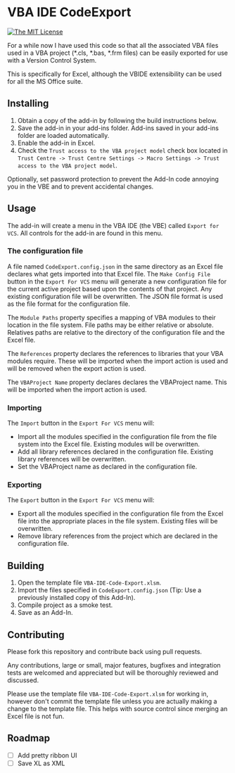 # VBA IDE CodeExport

[![The MIT License](https://img.shields.io/badge/license-MIT-orange.svg?style=flat-square)](http://opensource.org/licenses/MIT)

For a while now I have used this code so that all the associated VBA files used in a VBA project (*.cls, *.bas, *.frm files) can be easily exported for use with a Version Control System.

This is specifically for Excel, although the VBIDE extensibility can be used for all the MS Office suite.

## Installing

1. Obtain a copy of the add-in by following the build instructions below.
2. Save the add-in in your add-ins folder. Add-ins saved in your add-ins folder are loaded automatically.
3. Enable the add-in in Excel.
4. Check the `Trust access to the VBA project model` check box located in `Trust Centre -> Trust Centre Settings -> Macro Settings -> Trust access to the VBA project model`.

Optionally, set password protection to prevent the Add-In code annoying you in the VBE and to prevent accidental changes.

## Usage

The add-in will create a menu in the VBA IDE (the VBE) called `Export for VCS`. All controls for the add-in are found in this menu.

### The configuration file

A file named `CodeExport.config.json` in the same directory as an Excel file declares what gets imported into that Excel file. The `Make Config File` button in the `Export For VCS` menu will generate a new configuration file for the current active project based upon the contents of that project. Any existing configuration file will be overwritten. The JSON file format is used as the file format for the configuration file.

The `Module Paths` property specifies a mapping of VBA modules to their location in the file system. File paths may be either relative or absolute. Relatives paths are relative to the directory of the configuration file and the Excel file.

The `References` property declares the references to libraries that your VBA modules require. These will be imported when the import action is used and will be removed when the export action is used.

The `VBAProject Name` property declares declares the VBAProject name. This will be imported when the import action is used.

### Importing

The `Import` button in the `Export For VCS` menu will:

* Import all the modules specified in the configuration file from the file system into the Excel file. Existing modules will be overwritten.
* Add all library references declared in the configuration file. Existing library references will be overwritten.
* Set the VBAProject name as declared in the configuration file.


### Exporting

The `Export` button in the `Export For VCS` menu will:

* Export all the modules specified in the configuration file from the Excel file into the appropriate places in the file system. Existing files will be overwritten.
* Remove library references from the project which are declared in the configuration file.

## Building

1. Open the template file `VBA-IDE-Code-Export.xlsm`.
2. Import the files specified in `CodeExport.config.json` (Tip: Use a previously installed copy of this Add-In).
3. Compile project as a smoke test.
5. Save as an Add-In.

## Contributing
Please fork this repository and contribute back using pull requests.

Any contributions, large or small, major features, bugfixes and integration tests are welcomed and appreciated but will be thoroughly reviewed and discussed.

Please use the template file `VBA-IDE-Code-Export.xlsm` for working in, however don't commit the template file unless you are actually making a change to the template file. This helps with source control since merging an Excel file is not fun.

## Roadmap

- [ ] Add pretty ribbon UI
- [ ] Save XL as XML
